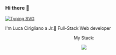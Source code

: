 ### Hi there 👋
[![Typing SVG](https://readme-typing-svg.herokuapp.com?font=Fira+Code&pause=1000&color=9FF700&center=true&vCenter=true&width=435&lines=Ciao+sono+Luca!;Sono+un+Jr.+Full+Stack+Developer)](https://git.io/typing-svg)
<!--
**luca-cirigliano/luca-cirigliano** is a ✨ _special_ ✨ repository because its `README.md` (this file) appears on your GitHub profile.

Here are some ideas to get you started:

- 🔭 I’m currently working on ...
- 🌱 I’m currently learning ...
- 👯 I’m looking to collaborate on ...
- 🤔 I’m looking for help with ...
- 💬 Ask me about ...
- 📫 How to reach me: ...
- 😄 Pronouns: ...
- ⚡ Fun fact: ...
-->
I'm Luca Cirigliano
a Jr.🌱 Full-Stack Web developer 

<p align="center">My Stack:</p>
<p align="center">
  <a href="https://skillicons.dev">
    <img src="https://skillicons.dev/icons?i=html,css,bootstrap,sass,javascript,vue,vite,mysql,postman,php,laravel">
  </a>
</p>



